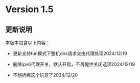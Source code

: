 # Version 1.5

## 更新说明

本版本包含以下内容：

- 更新支持tun模式下整机dns请求交由代理处理2024/12/19
  
- 删除ipv6代理开关，默认开启，不再提供关闭选项2024/12/19

- 不想折腾这个玩意了2024/12/20
